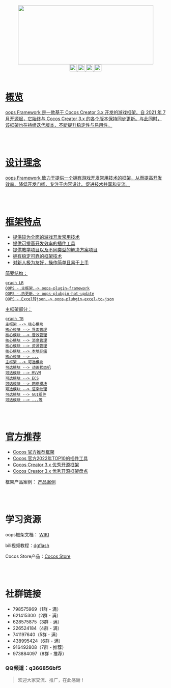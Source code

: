 <div align="center" >
<img src="https://foruda.gitee.com/images/1724943109003294846/4b4d1ba8_548477.png" width="425" height="186" />
</div>


<div align="center" >
<a href="https://gitee.com/dgflash/oops-plugin-framework/blob/master/LICENSE" target="_blank">
    <img src="https://img.shields.io/badge/Licence-MIT-green.svg?style=flat" height="22"/>
</a>
<a href="https://gitee.com/dgflash/oops-framework/wikis/pages?sort_id=12101082&doc_id=2873565" target="_blank">
    <img src="https://img.shields.io/badge/Version-2.0.0-blue.svg?style=flat" height="22"/>
</a>
<a href="https://gitee.com/dgflash/oops-framework/wikis/pages?sort_id=12002367&doc_id=2873565" target="_blank">
    <img src="https://img.shields.io/badge/Document-Guide-red.svg?style=flat" height="22"/>
</a>
<a href='https://gitee.com/dgflash/oops-framework/stargazers' target="_blank">
   <img src='https://gitee.com/dgflash/oops-framework/badge/star.svg?theme=dark' alt='star' height="22" />


</div>

<br/>

# 概览

oops Framework 是一款基于 Cocos Creator 3.x 开发的游戏框架。自 2021 年 7 月开源起，它始终与 Cocos Creator 3.x 的各个版本保持同步更新。与此同时，该框架也在持续迭代版本，不断提升稳定性与易用性。

<br/>

<br>

# 设计理念

oops Framework 致力于提供一个拥有游戏开发常用技术的框架，从而提高开发效率、降低开发门槛、专注于内容设计、促进技术共享和交流。

<br/>

<br/>

# 框架特点

- 提供较为全面的游戏开发常用技术
- 提供可提高开发效率的插件工具
- 提供教学项目以及不同类型的解决方案项目
- 拥有稳定可靠的框架技术
- 对新人极为友好，操作简单且易于上手

简要结构：

```mermaid
graph LR
OOPS -.主框架.-> oops-plugin-framework
OOPS -.热更新.-> oops-plubgin-hot-update
OOPS -.Excel转json.-> oops-plubgin-excel-to-json
```

主框架部分：

```mermaid
graph TB
主框架 --> 核心模块
核心模块 --> 界面管理
核心模块 --> 音效管理
核心模块 --> 消息管理
核心模块 --> 资源管理
核心模块 --> 本地存储
核心模块 --> ...
主框架 --> 可选模块
可选模块 --> 动画状态机
可选模块 --> MVVM
可选模块 --> ECS
可选模块 --> 网络模块
可选模块 --> 渲染纹理
可选模块 --> GUI组件
可选模块 --> ...等

```

<br/>

<br/>

# 官方推荐

- <a href="https://mp.weixin.qq.com/s/FfkKn1jLxfDCd6sMaDAT-A" target="_blank">Cocos 官方推荐框架</a>
- <a href="https://mp.weixin.qq.com/s/WTLBMjv0uoA4XPneLcjC-w" target="_blank">Cocos 官方2022年TOP10的插件工具</a>
- <a href="https://mp.weixin.qq.com/s/MzP-6P6uiddm3ckrISvmkg" target="_blank">Cocos Creator 3.x 优秀开源框架</a>
- <a href="https://www.bilibili.com/video/BV1B9pFejEko/?vd_source=2ecab277f9fb79c5e11c909bf0affd34" target="_blank">Cocos Creator 3.x 优秀开源框架盘点</a>

框架产品案例： [产品案例](https://gitee.com/dgflash/oops-framework/wikis/%E5%BA%94%E7%94%A8%E6%A1%88%E4%BE%8B)

<br/>

<br/>

# 学习资源

oops框架文档： [WIKI](https://gitee.com/dgflash/oops-framework/wikis/pages?sort_id=12002375&doc_id=2873565)

bili视频教程：[dgflash](https://space.bilibili.com/479459079?spm_id_from=333.788.upinfo.detail.click)

Cocos Store产品：[Cocos Store](https://store.cocos.com/app/search?name=dgflash)

<br/>

<br/>

# 社群链接

- 798575969（1群 - 满） 
- 621415300（2群 - 满）
- 628575875（3群 - 满）
- 226524184（4群 - 满）
- 741197640（5群 - 满）
- 438995424（6群 - 满）
- 916492808（7群 - 推荐）
- 973884097（8群 - 推荐）

### QQ频道：q366856bf5

> 欢迎大家交流、推广，在此感谢！